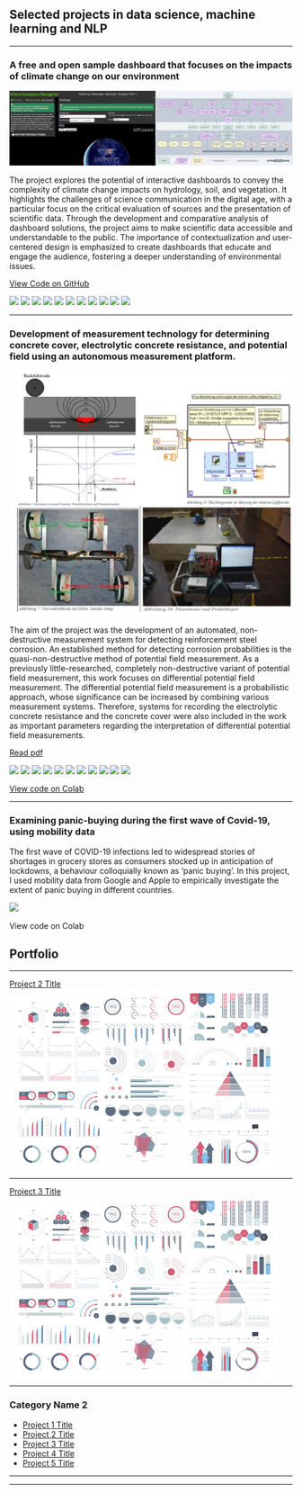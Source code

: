 ## Selected projects in data science, machine learning and NLP

---
### A free and open sample dashboard that focuses on the impacts of climate change on our environment

<img src="images/kkn_thumbnail.jpg?raw=true"/>

The project explores the potential of interactive dashboards to convey the complexity of climate change impacts on hydrology, soil, and vegetation. It highlights the challenges of science communication in the digital age, with a particular focus on the critical evaluation of sources and the presentation of scientific data. Through the development and comparative analysis of dashboard solutions, the project aims to make scientific data accessible and understandable to the public. The importance of contextualization and user-centered design is emphasized to create dashboards that educate and engage the audience, fostering a deeper understanding of environmental issues.

[View Code on GitHub](https://github.com/Neon-Purplelight/klima_kompass_navigator)

[![](https://img.shields.io/badge/Python-green?logo=Python)](#) [![](https://img.shields.io/badge/Jupyter-green?logo=Jupyter)](#) [![](https://img.shields.io/badge/Flask-green?logo=Flask)](#) [![](https://img.shields.io/badge/NumPy-green?logo=NumPy)](#) [![](https://img.shields.io/badge/Pandas-green?logo=Pandas)](#) [![](https://img.shields.io/badge/Shapely-green?logo=Shapely)](#) [![](https://img.shields.io/badge/GitHub-green?logo=GitHub)](#) [![](https://img.shields.io/badge/Dash-green?logo=Dash)](#) [![](https://img.shields.io/badge/Anaconda-green?logo=Anaconda)](#) [![](https://img.shields.io/badge/CSS-green?logo=CSS3)](#) [![](https://img.shields.io/badge/HTML-green?logo=HTML5)](#)


---
### Development of measurement technology for determining concrete cover, electrolytic concrete resistance, and potential field using an autonomous measurement platform.

<img src="images/betoscan_thumbnail.jpg?raw=true"/>

The aim of the project was the development of an automated, non-destructive measurement system for detecting reinforcement steel corrosion. An established method for detecting corrosion probabilities is the quasi-non-destructive method of potential field measurement. As a previously little-researched, completely non-destructive variant of potential field measurement, this work focuses on differential potential field measurement. The differential potential field measurement is a probabilistic approach, whose significance can be increased by combining various measurement systems. Therefore, systems for recording the electrolytic concrete resistance and the concrete cover were also included in the work as important parameters regarding the interpretation of differential potential field measurements.

[Read pdf](pdf/EMBBBPM.pdf)

[![](https://img.shields.io/badge/Python-green?logo=Python)](#) [![](https://img.shields.io/badge/Jupyter-green?logo=Jupyter)](#) [![](https://img.shields.io/badge/Flask-green?logo=Flask)](#) [![](https://img.shields.io/badge/NumPy-green?logo=NumPy)](#) [![](https://img.shields.io/badge/Pandas-green?logo=Pandas)](#) [![](https://img.shields.io/badge/Shapely-green?logo=Shapely)](#) [![](https://img.shields.io/badge/GitHub-green?logo=GitHub)](#) [![](https://img.shields.io/badge/Dash-green?logo=Dash)](#) [![](https://img.shields.io/badge/Anaconda-green?logo=Anaconda)](#) [![](https://img.shields.io/badge/CSS-green?logo=CSS3)](#) [![](https://img.shields.io/badge/HTML-green?logo=HTML5)](#)


[View code on Colab](https://colab.research.google.com/drive/1d_q0vUpgwmbN7imUcdsbuDwJ61OuBjvO?usp=sharing)

---

### Examining panic-buying during the first wave of Covid-19, using mobility data
The first wave of COVID-19 infections led to widespread stories of shortages in grocery stores as consumers stocked up in anticipation of lockdowns, a behaviour colloquially known as ‘panic buying’. In this project, I used mobility data from Google and Apple to empirically investigate the extent of panic buying in different countries.

<img src="images/mobility.png?raw=true" />

View code on Colab

## Portfolio

---

[Project 2 Title](https://github.com/Neon-Purplelight/portfolio/blob/master/sample_page.md)
<img src="images/dummy_thumbnail.jpg?raw=true"/>

---
[Project 3 Title](http://example.com/)
<img src="images/dummy_thumbnail.jpg?raw=true"/>

---

### Category Name 2

- [Project 1 Title](http://example.com/)
- [Project 2 Title](http://example.com/)
- [Project 3 Title](http://example.com/)
- [Project 4 Title](http://example.com/)
- [Project 5 Title](http://example.com/)

---




---
